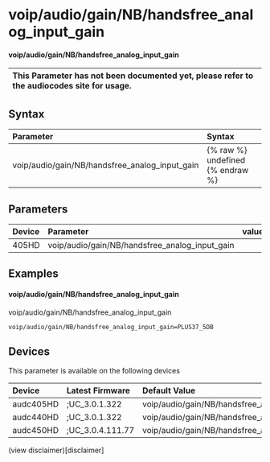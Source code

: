 ﻿---
description: voip/audio/gain/NB/handsfree_analog_input_gain
search: false
---

# voip/audio/gain/NB/handsfree_analog_input_gain

#### voip/audio/gain/NB/handsfree_analog_input_gain


| This Parameter has not been documented yet, please refer to the audiocodes site for usage.  |
| :--- |

## Syntax
| Parameter | Syntax |
| :--- | :--- |
|voip/audio/gain/NB/handsfree_analog_input_gain | {% raw %} undefined {% endraw %} |

## Parameters
|Device|Parameter|value|Description|
|:---|:---|:---|:---|
| 405HD | voip/audio/gain/NB/handsfree_analog_input_gain |  |  |

## Examples
#### voip/audio/gain/NB/handsfree_analog_input_gain

voip/audio/gain/NB/handsfree_analog_input_gain

```
voip/audio/gain/NB/handsfree_analog_input_gain=PLUS37_5DB
```

## Devices
This parameter is available on the following devices

| Device | Latest Firmware | Default Value |
|:---|:---|:---|
| audc405HD | ;UC_3.0.1.322 | voip/audio/gain/NB/handsfree_analog_input_gain=PLUS37_5DB 
| audc440HD | ;UC_3.0.1.322 | voip/audio/gain/NB/handsfree_analog_input_gain=PLUS39DB 
| audc450HD | ;UC_3.0.4.111.77 | voip/audio/gain/NB/handsfree_analog_input_gain=PLUS39DB 

(view disclaimer)[disclaimer]
